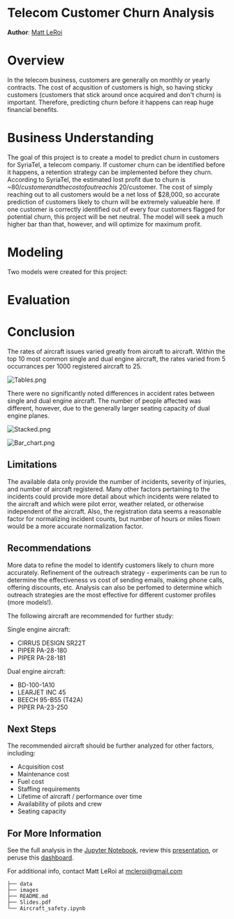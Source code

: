 # Telecom Customer Churn Analysis

**Author**: [Matt LeRoi](mailto:mcleroi@gmail.com) 

# Overview

In the telecom business, customers are generally on monthly or yearly contracts. The cost of acqusition of customers is high, so having sticky customers (customers that stick around once acquired and don't churn) is important. Therefore, predicting churn before it happens can reap huge financial benefits.

# Business Understanding

The goal of this project is to create a model to predict churn in customers for SyriaTel, a telecom company. If customer churn can be identified before it happens, a retention strategy can be implemented before they churn. According to SyriaTel, the estimated lost profit due to churn is ~$80/customer and the cost of outreach is ~$20/customer. The cost of simply reaching out to all customers would be a net loss of $28,000, so accurate prediction of customers likely to churn will be extremely valueable here. If one customer is correctly identified out of every four customers flagged for potential churn, this project will be net neutral. The model will seek a much higher bar than that, however, and will optimize for maximum profit.

# Modeling

Two models were created for this project: 

# Evaluation




# Conclusion

The rates of aircraft issues varied greatly from aircraft to aircraft. Within the top 10 most common single and dual engine aircraft, the rates varied from 5 occurrances per 1000 registered aircraft to 25.  

![Tables.png](./Images/Tables.png)

There were no significantly noted differences in accident rates between single and dual engine aircraft. The number of people affected was different, however, due to the generally larger seating capacity of dual engine planes. 

![Stacked.png](./Images/Stacked.png)

![Bar_chart.png](./Images/Bar_chart.png)

## Limitations

The available data only provide the number of incidents, severity of injuries, and number of aircraft registered. Many other factors pertaining to the incidents could provide more detail about which incidents were related to the aircraft and which were pilot error, weather related, or otherwise independent of the aircraft. Also, the registration data seems a reasonable factor for normalizing incident counts, but number of hours or miles flown would be a more accurate normalization factor. 

## Recommendations

More data to refine the model to identify customers likely to churn more accurately.
Refinement of the outreach strategy - experiments can be run to determine the effectiveness vs cost of sending emails, making phone calls, offering discounts, etc. Analysis can also be perfomed to determine which outreach strategies are the most effective for different customer profiles (more models!).


The following aircraft are recommended for further study:

Single engine aircraft:
- CIRRUS DESIGN SR22T
- PIPER PA-28-180
- PIPER PA-28-181

Dual engine aircraft:
- BD-100-1A10
- LEARJET INC 45
- BEECH 95-B55 (T42A)
- PIPER PA-23-250

## Next Steps

The recommended aircraft should be further analyzed for other factors, including:
- Acquisition cost
- Maintenance cost
- Fuel cost
- Staffing requirements
- Lifetime of aircraft / performance over time
- Availability of pilots and crew
- Seating capacity

## For More Information

See the full analysis in the [Jupyter Notebook](./Aircraft_safety.ipynb), review this [presentation](./Slides.pdf), or peruse this [dashboard](https://public.tableau.com/app/profile/matthew.leroi/viz/Aircraft_safety/Dashboard?publish=yes).

For additional info, contact Matt LeRoi at [mcleroi@gmail.com](mailto:mcleroi@gmail.com)

```
├── data
├── images
├── README.md
├── Slides.pdf
└── Aircraft_safety.ipynb
``` 
